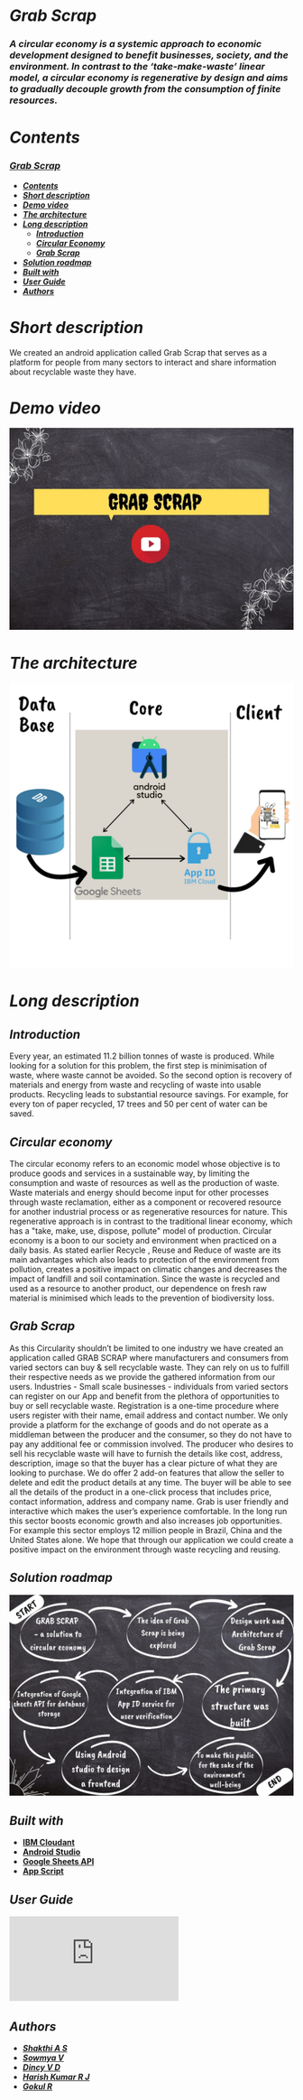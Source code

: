 # _*Grab Scrap*_

### _A circular economy is a systemic approach to economic development designed to benefit businesses, society, and the environment. In contrast to the ‘take-make-waste’ linear model, a circular economy is regenerative by design and aims to gradually decouple growth from the consumption of finite resources._

# _Contents_

###  [**_Grab Scrap_**](#grab-scrap)
  - [**_Contents_**](#contents)
  - [**_Short description_**](#short-description)
  - [**_Demo video_**](#demo-video)
  - [**_The architecture_**](#the-architecture)
  - [**_Long description_**](#long-description)
    - [**_Introduction_**](#introduction)
    - [**_Circular Economy_**](#circular-economy)
    - [**_Grab Scrap_**](#grabs-crap)
  - [**_Solution roadmap_**](#solution-roadmap)
  - [**_Built with_**](#built-with)
  - [**_User Guide_**](#user-guide)
  - [**_Authors_**](#authors)

# _Short description_

We created an android application called Grab Scrap that serves as a platform for people from many sectors to interact and share information about recyclable waste they have. 


# _Demo video_

[![GrabScrap](https://raw.githubusercontent.com/CodeFellas2021/GrabScrap/main/Grab_Scrap.jpg)](https://youtu.be/UBKk2hDUxcg-o "GRAB SCRAP")

# _The architecture_

![The architecture](https://raw.githubusercontent.com/CodeFellas2021/GrabScrap/main/Architecture.jpeg)


# _Long description_

## _Introduction_
Every year, an estimated 11.2 billion tonnes of waste is produced. While looking for a solution for this problem, the first step is minimisation of waste, where waste cannot be avoided. So the second option is recovery of materials and energy from waste and recycling of waste into usable products. Recycling leads to substantial resource savings. For example, for every ton of paper recycled, 17 trees and 50 per cent of water can be saved. 

## _Circular economy_
The circular economy refers to an economic model whose objective is to produce goods and services in a sustainable way, by limiting the consumption and waste of resources as well as the production of waste.
Waste materials and energy should become input for other processes through waste reclamation, either as a component or recovered resource for another industrial process or as regenerative resources for nature. This regenerative approach is in contrast to the traditional linear economy, which has a "take, make, use, dispose, pollute" model of production. Circular economy is a boon to our society and environment when practiced on a daily basis. As stated earlier Recycle , Reuse and Reduce of waste are its main advantages which also leads to protection of the environment from pollution, creates a positive impact on climatic changes and decreases the impact of landfill and soil contamination. Since the waste is recycled and used as a resource to another product, our dependence on fresh raw material is minimised which leads to the prevention of biodiversity loss.

## _Grab Scrap_
As this Circularity shouldn’t be limited to one industry we have created an application called GRAB SCRAP where manufacturers and consumers from varied sectors can buy & sell  recyclable waste. They can rely on us to fulfill their respective needs as we provide the gathered information from our users. Industries - Small scale businesses - individuals from varied sectors can register on our App and benefit from the plethora of opportunities to buy or sell recyclable waste. Registration is a one-time procedure where users register with their name, email address and contact number. We only provide a platform for the exchange of goods and do not operate as a middleman between the producer and the consumer, so they do not have to pay any additional fee or commission involved. The producer who desires to sell his recyclable waste will have to furnish the details like cost, address, description, image so that the buyer has a clear picture of what they  are looking to purchase. We do offer 2 add-on features that allow the seller to delete and edit the product details at any time. The buyer will be able to see all the details of the product in a one-click process that includes price, contact information, address and company name. Grab is user friendly and interactive which makes the user’s experience comfortable. In the long run this sector boosts economic growth and also increases job opportunities. For example this sector employs 12 million people in Brazil, China and the United States alone. We hope that through our application we could create a positive impact on the environment through waste recycling and reusing. 



## _Solution roadmap_

![Roadmap](https://raw.githubusercontent.com/CodeFellas2021/GrabScrap/main/Solution%20Roadmap.jpeg)

## _Built with_

- [**IBM Cloudant**](https://cloud.ibm.com/docs/appid) 
- [**Android Studio**](https://developer.android.com/docs) 
- [**Google Sheets API**](https://developers.google.com/sheets/api/quickstart/apps-script) 
- [**App Script**](https://developers.google.com/apps-script/reference/document) 

## _User Guide_

![User_Guide](https://github.com/CodeFellas2021/GrabScrap/blob/main/User%20Guide.pdf)

## _Authors_

- [**_Shakthi A S_**](https://github.com/shakthi-26)
- [**_Sowmya V_**](https://github.com/vsowmyasv)
- [**_Dincy V D_**](https://github.com/Dincy89)
- [**_Harish Kumar R J_**](https://github.com/Harish-Kumar-R-J)
- [**_Gokul R_**](https://github.com/gokul2507)
